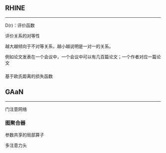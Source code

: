 ## RHINE

---

D(r)：评价函数

评价关系的对等性

越大越倾向于不对等关系，越小越说明是一对一的关系。

例如论文发表在一个会议中，一个会议中可以有几百篇论文；一个作者对应一篇论文





### 

基于欧氏距离的损失函数

## GAaN

---

门注意网络

### 图聚合器

参数共享的局部算子

多注意力头

